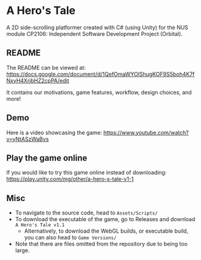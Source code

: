 # A Hero's Tale

A 2D side-scrolling platformer created with C# (using Unity) for the NUS module CP2106: Independent Software Development Project (Orbital).

## README

The README can be viewed at: https://docs.google.com/document/d/1QefOmaWYOIShugKOF9S5boh4K7fNxyH4XrjbHZ2cpPA/edit

It contains our motivations, game features, workflow, design choices, and more!

## Demo

Here is a video showcasing the game: https://www.youtube.com/watch?v=yNtASzWaBvs

## Play the game online

If you would like to try this game online instead of downloading:
https://play.unity.com/mg/other/a-hero-s-tale-v1-1

## Misc

- To navigate to the source code, head to `Assets/Scripts/`
- To download the executable of the game, go to Releases and download `A Hero's Tale v1.1`
  - Alternatively, to download the WebGL builds, or executable build, you can also head to `Game Versions/`
- Note that there are files omitted from the repository due to being too large.
